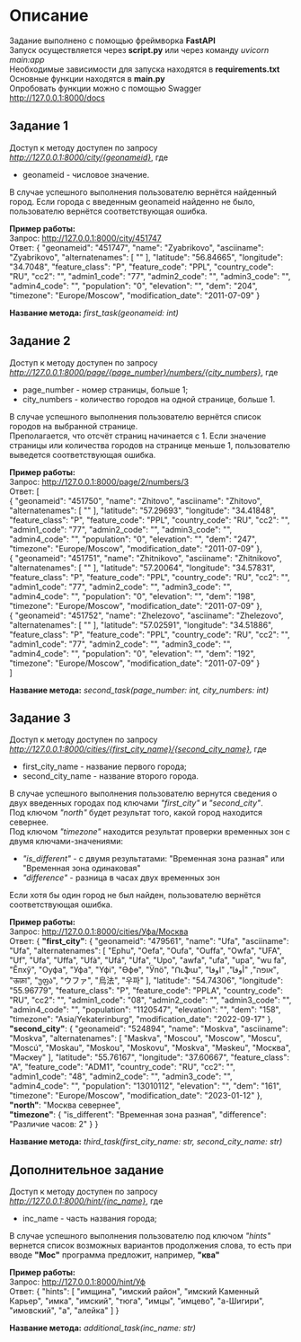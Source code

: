 # Описание
Задание выполнено с помощью фреймворка __FastAPI__  
Запуск осуществляется через __script.py__ или через команду *uvicorn main:app*  
Необходимые зависимости для запуска находятся в __requirements.txt__  
Основные функции находятся в __main.py__  
Опробовать функции можно с помощью Swagger http://127.0.0.1:8000/docs
## Задание 1
Доступ к методу доступен по запросу *http://127.0.0.1:8000/city/{geonameid}*, 
где
+ geonameid - числовое значение.  

В случае успешного выполнения пользователю вернётся найденный город.
Если города с введенным geonameid найденно не было, пользователю вернётся соответствующая ошибка.  

__Пример работы:__  
Запрос: http://127.0.0.1:8000/city/451747  
Ответ: {
	"geonameid": "451747",
	"name": "Zyabrikovo",
	"asciiname": "Zyabrikovo",
	"alternatenames": [
		""
	],
	"latitude": "56.84665",
	"longitude": "34.7048",
	"feature_class": "P",
	"feature_code": "PPL",
	"country_code": "RU",
	"cc2": "",
	"admin1_code": "77",
	"admin2_code": "",
	"admin3_code": "",
	"admin4_code": "",
	"population": "0",
	"elevation": "",
	"dem": "204",
	"timezone": "Europe/Moscow",
	"modification_date": "2011-07-09"
}

__Название метода:__ *first_task(geonameid: int)*
## Задание 2
Доступ к методу доступен по запросу *http://127.0.0.1:8000/page/{page_number}/numbers/{city_numbers}*, 
где  
+ page_number - номер страницы, больше 1;
+ city_numbers - количество городов на одной странице, больше 1.

В случае успешного выполнения пользователю вернётся список городов на выбранной странице.  
Преполагается, что отсчёт страниц начинается с 1. Если значение страницы или количества городов на странице меньше 1,
пользователю выведется соответствующая ошибка.

__Пример работы:__  
Запрос: http://127.0.0.1:8000/page/2/numbers/3  
Ответ: [  
	{
		"geonameid": "451750",
		"name": "Zhitovo",
		"asciiname": "Zhitovo",
		"alternatenames": [
			""
		],
		"latitude": "57.29693",
		"longitude": "34.41848",
		"feature_class": "P",
		"feature_code": "PPL",
		"country_code": "RU",
		"cc2": "",
		"admin1_code": "77",
		"admin2_code": "",
		"admin3_code": "",
		"admin4_code": "",
		"population": "0",
		"elevation": "",
		"dem": "247",
		"timezone": "Europe/Moscow",
		"modification_date": "2011-07-09"
	},  
	{
		"geonameid": "451751",
		"name": "Zhitnikovo",
		"asciiname": "Zhitnikovo",
		"alternatenames": [
			""
		],
		"latitude": "57.20064",
		"longitude": "34.57831",
		"feature_class": "P",
		"feature_code": "PPL",
		"country_code": "RU",
		"cc2": "",
		"admin1_code": "77",
		"admin2_code": "",
		"admin3_code": "",
		"admin4_code": "",
		"population": "0",
		"elevation": "",
		"dem": "198",
		"timezone": "Europe/Moscow",
		"modification_date": "2011-07-09"
	},  
	{
		"geonameid": "451752",
		"name": "Zhelezovo",
		"asciiname": "Zhelezovo",
		"alternatenames": [
			""
		],
		"latitude": "57.02591",
		"longitude": "34.51886",
		"feature_class": "P",
		"feature_code": "PPL",
		"country_code": "RU",
		"cc2": "",
		"admin1_code": "77",
		"admin2_code": "",
		"admin3_code": "",
		"admin4_code": "",
		"population": "0",
		"elevation": "",
		"dem": "192",
		"timezone": "Europe/Moscow",
		"modification_date": "2011-07-09"
	}  
]

__Название метода:__ *second_task(page_number: int, city_numbers: int)*
## Задание 3
Доступ к методу доступен по запросу *http://127.0.0.1:8000/cities/{first_city_name}/{second_city_name}*, 
где  
+ first_city_name - название первого города;
+ second_city_name - название второго города.

В случае успешного выполнения пользователю вернутся сведения о двух введенных городах под ключами *"first_city"*
и *"second_city"*.  
Под ключом *"north"* будет результат того, какой город находится севернее.  
Под ключом *"timezone"* находится результат проверки временных зон с двумя ключами-значениями:
+ *"is_different"* - с двумя результатами: "Временная зона разная" или "Временная зона одинаковая"
+ *"difference"* - разница в часах двух временных зон  

Если хотя бы один город не был найден, пользователю вернётся соответствующая ошибка.  

__Пример работы:__  
Запрос: http://127.0.0.1:8000/cities/Уфа/Москва  
Ответ: {
	__"first_city"__: {
		"geonameid": "479561",
		"name": "Ufa",
		"asciiname": "Ufa",
		"alternatenames": [
			"Ephu",
			"Oefa",
			"Oufa",
			"Ouffa",
			"Owfa",
			"UFA",
			"Uf",
			"Ufa",
			"Uffa",
			"Ufà",
			"Ufá",
			"Ufа",
			"Upo",
			"awfa",
			"ufa",
			"upa",
			"wu fa",
			"Ĕпхӳ",
			"Оуфа",
			"Уфа",
			"Үфі",
			"Өфө",
			"Ӱпӧ",
			"Ուֆա",
			"אופה",
			"أوفا",
			"اوفا",
			"ऊफ़ा",
			"უფა",
			"ウファ",
			"烏法",
			"우파"
		],
		"latitude": "54.74306",
		"longitude": "55.96779",
		"feature_class": "P",
		"feature_code": "PPLA",
		"country_code": "RU",
		"cc2": "",
		"admin1_code": "08",
		"admin2_code": "",
		"admin3_code": "",
		"admin4_code": "",
		"population": "1120547",
		"elevation": "",
		"dem": "158",
		"timezone": "Asia/Yekaterinburg",
		"modification_date": "2022-09-17"
	},  
	__"second_city"__: {
		"geonameid": "524894",
		"name": "Moskva",
		"asciiname": "Moskva",
		"alternatenames": [
			"Maskva",
			"Moscou",
			"Moscow",
			"Moscu",
			"Moscú",
			"Moskau",
			"Moskou",
			"Moskovu",
			"Moskva",
			"Məskeu",
			"Москва",
			"Мәскеу"
		],
		"latitude": "55.76167",
		"longitude": "37.60667",
		"feature_class": "A",
		"feature_code": "ADM1",
		"country_code": "RU",
		"cc2": "",
		"admin1_code": "48",
		"admin2_code": "",
		"admin3_code": "",
		"admin4_code": "",
		"population": "13010112",
		"elevation": "",
		"dem": "161",
		"timezone": "Europe/Moscow",
		"modification_date": "2023-01-12"
	},  
	__"north"__: "Москва севернее",  
	__"timezone"__: {
		"is_different": "Временная зона разная",
		"difference": "Различие часов: 2"
	}
}

__Название метода:__ *third_task(first_city_name: str, second_city_name: str)*
## Дополнительное задание
Доступ к методу доступен по запросу *http://127.0.0.1:8000/hint/{inc_name}*, 
где  
+ inc_name - часть названия города;  

В случае успешного выполнения пользователю под ключом *"hints"* вернется список возможных вариантов продолжения слова, 
то есть при вводе __"Мос"__ программа предложит, например, __"ква"__

__Пример работы:__  
Запрос: http://127.0.0.1:8000/hint/Уф  
Ответ: {
	"hints": [
		"имщина",
		"имский район",
		"имский Каменный Карьер",
		"имка",
		"имский",
		"тюга",
		"имцы",
		"имцево",
		"а-Шигири",
		"имовский",
		"а",
		"алейка"
	]
}

__Название метода:__ *additional_task(inc_name: str)*